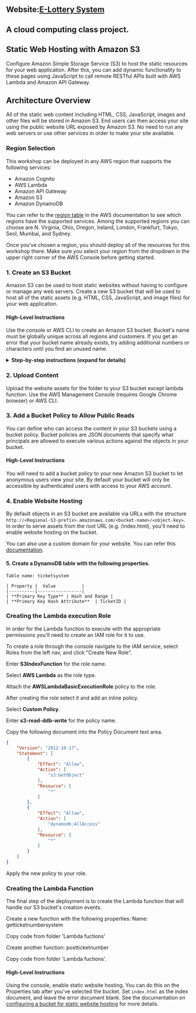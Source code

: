 ## Website:[E-Lottery System](http://lottery-snehal-jadhav.s3-website-us-east-1.amazonaws.com/) 
## A cloud computing class project.
## Static Web Hosting with Amazon S3

Configure Amazon Simple Storage Service (S3) to host the static resources for your web application. After this, you can add dynamic functionality to these pages using JavaScript to call remote RESTful APIs built with AWS Lambda and Amazon API Gateway.


## Architecture Overview

 All of the static web content including HTML, CSS, JavaScript, images and other files will be stored in Amazon S3. End users can then access your site using the public website URL exposed by Amazon S3. No need to run any web servers or use other services in order to make your site available.

### Region Selection

This workshop can be deployed in any AWS region that supports the following services:

- Amazon Cognito
- AWS Lambda
- Amazon API Gateway
- Amazon S3
- Amazon DynamoDB

You can refer to the [region table](https://aws.amazon.com/about-aws/global-infrastructure/regional-product-services/) in the AWS documentation to see which regions have the supported services. Among the supported regions you can choose are N. Virginia, Ohio, Oregon, Ireland, London, Frankfurt, Tokyo, Seol, Mumbai, and Sydney.

Once you've chosen a region, you should deploy all of the resources for this workshop there. Make sure you select your region from the dropdown in the upper right corner of the AWS Console before getting started.

### 1. Create an S3 Bucket

Amazon S3 can be used to host static websites without having to configure or manage any web servers. Create a new S3 bucket that will be used to host all of the static assets (e.g. HTML, CSS, JavaScript, and image files) for your web application.

#### High-Level Instructions

Use the console or AWS CLI to create an Amazon S3 bucket. Bucket's name must be globally unique across all regions and customers. If you get an error that your bucket name already exists, try adding additional numbers or characters until you find an unused name.

<details>
<summary><strong>Step-by-step instructions (expand for details)</strong></summary><p>

1. In the AWS Management Console choose **Services** then select **S3** under Storage.

1. Choose **+Create Bucket**

1. Provide a globally unique name for your bucket such as `lottery-firstname-lastname`.

1. Select the Region you've chosen to use for this workshop from the dropdown.

</p></details>

### 2. Upload Content

Upload the website assets for the folder to your S3 bucket except lambda function. Use the AWS Management Console (requires Google Chrome browser) or AWS CLI.

### 3. Add a Bucket Policy to Allow Public Reads

You can define who can access the content in your S3 buckets using a bucket policy. Bucket policies are JSON documents that specify what principals are allowed to execute various actions against the objects in your bucket.

#### High-Level Instructions

You will need to add a bucket policy to your new Amazon S3 bucket to let anonymous users view your site. By default your bucket will only be accessible by authenticated users with access to your AWS account.

### 4. Enable Website Hosting

By default objects in an S3 bucket are available via URLs with the structure `http://<Regional-S3-prefix>.amazonaws.com/<bucket-name>/<object-key>`. In order to serve assets from the root URL (e.g. /index.html), you'll need to enable website hosting on the bucket.

You can also use a custom domain for your website. You can refer this [documentation](http://docs.aws.amazon.com/AmazonS3/latest/dev/website-hosting-custom-domain-walkthrough.html).

#### 5. Create a DynamoDB table with the following properties.

	Table name: ticketsystem

	| Property |  Value          |
	|----------|-----------------|
	| **Primary Key Type** | Hash and Range |
	| **Primary Key Hash Attribute**  | TicketID |


### Creating the Lambda execution Role

In order for the Lambda function to execute with the appropriate permissions you'll need to create an IAM role for it to use.

To create a role through the console navigate to the IAM service, select Roles from the left nav, and click "Create New Role".

Enter **S3IndexFunction** for the role name.

Select **AWS Lambda** as the role type.

Attach the **AWSLambdaBasicExecutionRole** policy to the role.

After creating the role select it and add an inline policy.

Select **Custom Policy**.

Enter **s3-read-ddb-write** for the policy name.

Copy the following document into the Policy Document text area.

```JSON
{
    "Version": "2012-10-17",
    "Statement": [
        {
            "Effect": "Allow",
            "Action": [
                "s3:GetObject"
            ],
            "Resource": [
                "*"
            ]
        },
        {
            "Effect": "Allow",
            "Action": [
                "dynamodb:AllAccess"
            ],
            "Resource": [
                "*"
            ]
        }
    ]
}
```

Apply the new policy to your role.

### Creating the Lambda Function

The final step of the deployment is to create the Lambda function that will handle our S3 bucket's creation events.

Create a new function with the following properties:
Name: getticketnumbersystem

Copy code from folder 'Lambda fuctions'

Create another function: postticketnumber

Copy code from folder 'Lambda fuctions'.
	

#### High-Level Instructions

Using the console, enable static website hosting. You can do this on the Properties tab after you've selected the bucket. Set `index.html` as the index document, and leave the error document blank. See the documentation on [configuring a bucket for static website hosting](https://docs.aws.amazon.com/AmazonS3/latest/dev/HowDoIWebsiteConfiguration.html) for more details.
